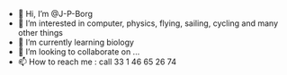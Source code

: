 - 👋 Hi, I’m @J-P-Borg
- 👀 I’m interested in computer, physics, flying, sailing, cycling and many other things
- 🌱 I’m currently learning biology
- 💞️ I’m looking to collaborate on ...
- 📫 How to reach me : call 33 1 46 65 26 74

<!---
J-P-Borg/J-P-Borg is a ✨ special ✨ repository because its `README.md` (this file) appears on your GitHub profile.
You can click the Preview link to take a look at your changes.
--->
